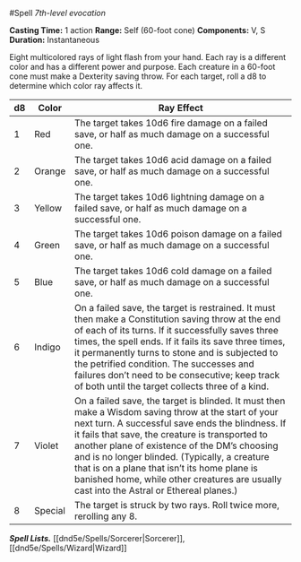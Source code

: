 #Spell
*7th-level evocation*

**Casting Time:** 1 action
**Range:** Self (60-foot cone)
**Components:** V, S
**Duration:** Instantaneous

Eight multicolored rays of light flash from your hand. Each ray is a different color and has a different power and purpose. Each creature in a 60-foot cone must make a Dexterity saving throw. For each target, roll a d8 to determine which color ray affects it.

|d8 |Color |Ray Effect |
|---|---|---|
| 1 | Red | The target takes 10d6 fire damage on a failed save, or half as much damage on a successful one. |
| 2 | Orange | The target takes 10d6 acid damage on a failed save, or half as much damage on a successful one. |
| 3 | Yellow | The target takes 10d6 lightning damage on a failed save, or half as much damage on a successful one. |
| 4 | Green | The target takes 10d6 poison damage on a failed save, or half as much damage on a successful one. |
| 5 | Blue | The target takes 10d6 cold damage on a failed save, or half as much damage on a successful one. |
| 6 | Indigo | On a failed save, the target is restrained. It must then make a Constitution saving throw at the end of each of its turns. If it successfully saves three times, the spell ends. If it fails its save three times, it permanently turns to stone and is subjected to the petrified condition. The successes and failures don’t need to be consecutive; keep track of both until the target collects three of a kind. |
| 7 | Violet | On a failed save, the target is blinded. It must then make a Wisdom saving throw at the start of your next turn. A successful save ends the blindness. If it fails that save, the creature is transported to another plane of existence of the DM’s choosing and is no longer blinded. (Typically, a creature that is on a plane that isn’t its home plane is banished home, while other creatures are usually cast into the Astral or Ethereal planes.) |
| 8 | Special | The target is struck by two rays. Roll twice more, rerolling any 8. |

***Spell Lists.*** [[dnd5e/Spells/Sorcerer\|Sorcerer]], [[dnd5e/Spells/Wizard\|Wizard]]